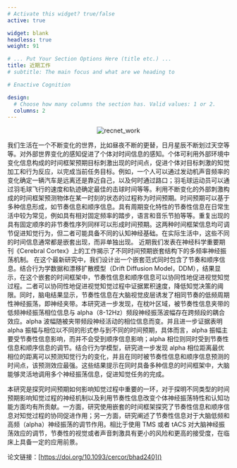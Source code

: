 ```yaml
---
# Activate this widget? true/false
active: true

widget: blank
headless: true
weight: 91

# ... Put Your Section Options Here (title etc.) ...
title: 近期工作
# subtitle: The main focus and what are we heading to

# Enactive Cognition

design:
  # Choose how many columns the section has. Valid values: 1 or 2.
  columns: 2
---
```


<div align=center>  <!-- 可选的项：right，left，center -->

![recnet_work](/recent_work.png)

</div>

<!-- 近期我们发表在神经科学重要期刊《Cerebral Cortex》上的工作过揭示了人类大脑运动前区在语言交流中的重要作用。
**言语行为论**（*speech act theory，Austin, 1975; Searle, 1969; 1985*）将具有交际性质的语言使用视作具有特定交流功能（communicative function）的行动（action），借此说话者得以向听话者传达交流目标。Searle（1969; 1985）认为，语言交流功能类型包括断言类（如“回答”）、承诺类（如“许诺”）、指令类（如“要求”）等。依据交流语境的不同，相同的话语可起到不同的交流功能。举例而言，获知小王因工作繁忙而难以完成本周额外分配的数据分析任务，小李说：“这周我分析数据”，该话语起到“许诺”的功能；在另一个语境下，当小王为记录工作备忘录而询问小李本周工作内容时，小李说：“这周我分析数据”，该话语仅起到了“回答”的功能。
 
虽然语言学家和语言哲学家把语言交流视作行动，但大脑是否真的将语言交流表征为“行动”，目前尚不清楚。
**本研究通过相关性研究（磁共振成像，fMRI实验）和因果性研究（脑损伤病人测试），考察人类大脑运动前区（the premotor cortex）对语言交流相关信息的表征。**
在两项实验中，被试阅读、理解语言交流（会话）材料。根据语境的不同，这些材料中关键句的交流功能可分为“许诺”、“要求”或“回答”。在fMRI实验中，研究者利用基于机器学习和表征相似性的多变量模式分析，发现运动前区和左外侧裂周传统语言区（包括广泛参与语言加工的布洛卡区和颞叶皮层）的活动模式表征了与交流功能类型相关的说话者/听话者态度。更重要的是，运动前区所表征的信息多于左外侧裂周语言区。脑损伤病人实验的结果进一步显示，与健康被试相比，运动前区损伤病人对语言交流的理解受损，但其他脑区损伤的病人对语言交流的理解没有表现出明显差异。
**这些结果支持了大脑将语言交流表征为“行动”的观点，为言语行为论提供了神经科学证据。**


Article access：[https://doi.org/10.1093/cercor/bhac451]() -->

我们生活在一个不断变化的世界，比如昼夜不断的更替，日月星辰不断划过天空等等。对外部世界变化的感知促进了个体对时间信息的感知。个体可利用外部环境中变化信息构成的时间框架预期目标刺激出现的时间点，促进个体对目标刺激的知觉加工和行为反应，以完成当前任务目标。例如，一个人可以通过发动机声音频率的变化确定一辆汽车是远离还是靠近自己，以及何时通过路口；羽毛球运动员可以通过羽毛球飞行的速度和轨迹确定最佳的击球时间等等。利用不断变化的外部刺激构成的时间框架预测物体在某一时刻的状态的过程称为时间预期。时间预期可以基于多种信息形成，如节奏信息和顺序信息。具有周期变化特性的节奏性信息在日常生活中较为常见，例如具有相对固定频率的踏步，语言和音乐节拍等等。重复出现的具有固定顺序的非节奏性序列同样可以形成时间预期。这两种时间框架信息均可调节促进知觉行为，但二者可能具备不同的认知神经基础。在实际生活中，这些不同的时间信息通常都是嵌套出现，而非单独出现。
近期我们发表在神经科学重要期刊《Cerebral Cortex》上的工作揭示了不同时间预期嵌套结构下的多频率神经振荡机制。
在这个最新研究中，我们设计出一个嵌套范式同时包含了节奏和顺序信息。结合行为学数据和漂移扩散模型（Drift Diffusion Model，DDM），结果显示，在这个嵌套的时间框架中，节奏性信息和顺序信息可以协同性地促进视觉知觉过程。二者可以协同性地促进视觉知觉过程中证据累积速度，降低知觉决策的阈限。同时，脑电结果显示，节奏性信息在大脑视觉皮层诱发了相同节奏的低频周期性神经振荡，即神经夹带。本研究进一步发现，在枕叶区域，被节奏性信息夹带的低频神经振荡相位信息与 alpha（8-12Hz）频段神经振荡波幅存在跨频段的耦合效应。alpha 波幅随被夹带频段神经活动的相位信息而变。并且进一步证据表明 alpha 振幅与相位以不同的形式参与到不同的时间预期，具体而言，alpha 振幅主要受节奏性信息影响，而并不会受到顺序信息影响；alpha 相位则同时受到节奏性信息和顺序信息的调节。结合行为学模型，研究进一步发现 alpha 相位距离最优相位的距离可以预测知觉行为的变化，并且在同时被节奏性信息和顺序信息预测的时间点，该预测效应最强。这些结果提示在同时具备多种信息的时间框架中，大脑能够灵活地调用多个神经振荡信息，促进知觉任务的完成。

本研究是探究时间预期如何影响知觉过程中重要的一环，对于探明不同类型的时间预期影响知觉过程的神经机制以及利用节奏性信息改变个体神经振荡特性和认知功能方面均有所贡献。一方面，研究使用嵌套的时间框架探究了节奏性信息和顺序信息对知觉过程的协同促进作用；另一方面，研究阐述了节奏性信息对于大脑低频和高频（alpha）神经振荡的调节作用。相比于使用 TMS 或者 tACS 对大脑神经振荡效应的调节，节奏性的视觉或者声音刺激具有更小的风险和更高的接受度，在临床上具备一定的应用前景。

论文链接：[https://doi.org/10.1093/cercor/bhad240]()
